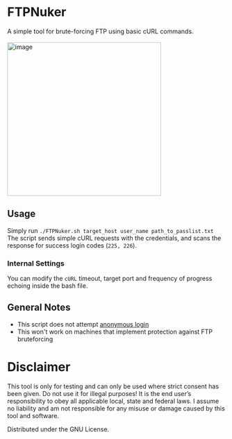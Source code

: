 # FTPNuker
A simple tool for brute-forcing FTP using basic cURL commands. </br></br>
<img width="354" alt="image" src="https://user-images.githubusercontent.com/59119926/184116714-15494694-de0c-4061-b226-7ca1edc90754.png">


## Usage

Simply run `./FTPNuker.sh target_host user_name path_to_passlist.txt` </br>
The script sends simple cURL requests with the credentials, and scans the response for success login codes (`225, 226`).

### Internal Settings
You can modify the `cURL` timeout, target port and frequency of progress echoing inside the bash file.

## General Notes

* This script does not attempt [anonymous login](https://securityforeveryone.com/tools/anonymous-ftp-login-checker)
* This won't work on machines that implement protection against FTP bruteforcing


# Disclaimer

This tool is only for testing and can only be used where strict consent has been given. Do not use it for illegal purposes! It is the end user’s responsibility to obey all applicable local, state and federal laws. I assume no liability and am not responsible for any misuse or damage caused by this tool and software.

Distributed under the GNU License.
